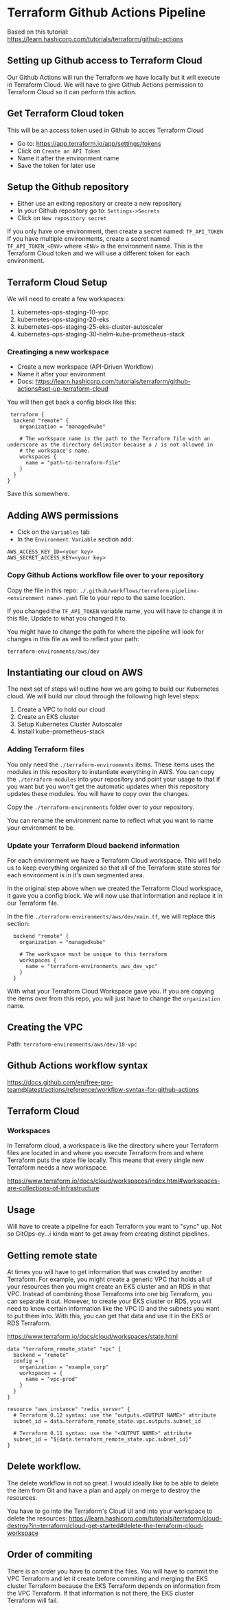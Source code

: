 Terraform Github Actions Pipeline
================================

Based on this tutorial: https://learn.hashicorp.com/tutorials/terraform/github-actions

## Setting up Github access to Terraform Cloud
Our Github Actions will run the Terraform we have locally but it will execute in Terraform Cloud.  We will have to give Github Actions permission to Terraform Cloud so it can perform this action.

## Get Terraform Cloud token
This will be an access token used in Github to acces Terraform Cloud

* Go to: https://app.terraform.io/app/settings/tokens
* Click on `Create an API Token`
* Name it after the environment name
* Save the token for later use

## Setup the Github repository
* Either use an exiting repository or create a new repository
* In your Github repository go to: `Settings->Secrets`
* Click on `New repository secret`

If you only have one environment, then create a secret named: `TF_API_TOKEN`
If you have multiple environments, create a secret named `TF_API_TOKEN_<ENV>` where `<ENV>` is the environment name.  This is the Terraform Cloud token and we will use a different token for each environment.

## Terraform Cloud Setup
We will need to create a few workspaces:
1. kubernetes-ops-staging-10-vpc
1. kubernetes-ops-staging-20-eks
1. kubernetes-ops-staging-25-eks-cluster-autoscaler
1. kubernetes-ops-staging-30-helm-kube-prometheus-stack

### Creatinging a new workspace
* Create a new workspace (API-Driven Workflow)
* Name it after your environment
* Docs: https://learn.hashicorp.com/tutorials/terraform/github-actions#set-up-terraform-cloud

You will then get back a config block like this:
```
 terraform {
  backend "remote" {
    organization = "managedkube"

    # The workspace name is the path to the Terraform file with an underscore as the directory delimitor because a / is not allowed in 
    # the workspace's name.
    workspaces {
      name = "path-to-terraform-file"
    }
  }
}
```
Save this somewhere.

## Adding AWS permissions
* Cick on the `Variables` tab
* In the `Environment Variable` section add:

```
AWS_ACCESS_KEY_ID=<your key>
AWS_SECRET_ACCESS_KEY=<your key>
```

### Copy Github Actions workflow file over to your repository

Copy the file in this repo: `./.github/workflows/terraform-pipeline-<environment name>.yaml` file to your repo to the same location.

If you changed the `TF_API_TOKEN` variable name, you will have to change it in this file.  Update to what you changed it to.

You might have to change the path for where the pipeline will look for changes in this file as well to reflect your path:
```
terraform-environments/aws/dev
```

## Instantiating our cloud on AWS
The next set of steps will outline how we are going to build our Kubernetes cloud.  We will build our cloud through the following high level steps:

1. Create a VPC to hold our cloud
1. Create an EKS cluster
1. Setup Kubernetes Cluster Autoscaler
1. Install kube-prometheus-stack

### Adding Terraform files
You only need the `./terraform-environments` items.  These items uses the modules in this repository to instantiate everything in AWS.  You can copy the `./terraform-modules` into your repository and point your usage to that if you want but you won't get the automatic updates when this repository updates these modules.  You will have to copy over the changes.

Copy the `./terraform-environments` folder over to your repository.

You can rename the environment name to reflect what you want to name your environment to be.

### Update your Terraform Dloud backend information
For each environment we have a Terraform Cloud workspace.  This will help us to keep everything organized so that all of the Terraform state stores for each environment is in it's own segmented area.

In the original step above when we created the Terraform Cloud workspace, it gave you a config block.  We will now use that information and replace it in our Terraform file.

In the file `./terraform-environments/aws/dev/main.tf`, we will replace this section:
```
  backend "remote" {
    organization = "managedkube"

    # The workspace must be unique to this terraform
    workspaces {
      name = "terraform-environments_aws_dev_vpc"
    }
  }
```
With what your Terraform Cloud Workspace gave you.  If you are copying the items over from this repo, you will just have to change the `organization` name.

## Creating the VPC
Path: `terraform-environments/aws/dev/10-vpc`










## Github Actions workflow syntax

https://docs.github.com/en/free-pro-team@latest/actions/reference/workflow-syntax-for-github-actions

## Terraform Cloud

### Workspaces
In Terraform cloud, a workspace is like the directory where your Terraform files are located in and where you execute Terraform from and where Terraform puts the state file locally.  This means that every single new Terraform needs a new workspace.

https://www.terraform.io/docs/cloud/workspaces/index.html#workspaces-are-collections-of-infrastructure

## Usage

Will have to create a pipeline for each Terraform you want to "sync" up.  Not so GitOps-ey...i kinda want to get away from creating distinct pipelines.


## Getting remote state
At times you will have to get information that was created by another Terraform.  For example, you might create a generic VPC that holds all of your resources then you might create an EKS cluster and an RDS in that VPC.  Instead of combining those Terraforms into one big Terraform, you can separate it out.  However, to create your EKS cluster or RDS, you will need to know certain information like the VPC ID and the subnets you want to put them into.  With this, you can get that data and use it in the EKS or RDS Terraform.

https://www.terraform.io/docs/cloud/workspaces/state.html

```
data "terraform_remote_state" "vpc" {
  backend = "remote"
  config = {
    organization = "example_corp"
    workspaces = {
      name = "vpc-prod"
    }
  }
}

resource "aws_instance" "redis_server" {
  # Terraform 0.12 syntax: use the "outputs.<OUTPUT NAME>" attribute
  subnet_id = data.terraform_remote_state.vpc.outputs.subnet_id

  # Terraform 0.11 syntax: use the "<OUTPUT NAME>" attribute
  subnet_id = "${data.terraform_remote_state.vpc.subnet_id}"
}
```

## Delete workflow.
The delete workflow is not so great.  I would ideally like to be able to delete the item from Git and have a plan and apply on merge to destroy the resources.

You have to go into the Terraform's Cloud UI and into your workspace to delete the resources:
https://learn.hashicorp.com/tutorials/terraform/cloud-destroy?in=terraform/cloud-get-started#delete-the-terraform-cloud-workspace

## Order of commiting
There is an order you have to commit the files.  You will have to commit the VPC Terraform and let it create before commiting and merging the EKS cluster Terraform because the EKS Terraform depends on information from the VPC Terraform.  If that information is not there, the EKS cluster Terraform will fail.
